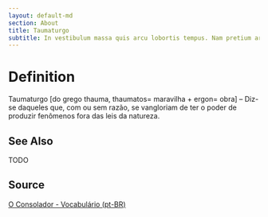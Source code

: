 ```yaml
---
layout: default-md
section: About
title: Taumaturgo
subtitle: In vestibulum massa quis arcu lobortis tempus. Nam pretium arcu in odio vulputate luctus.
---
```


# Definition
Taumaturgo [do grego thauma, thaumatos= maravilha + ergon= obra] – Diz-se daqueles que, com ou sem razão, se vangloriam de ter o poder de produzir fenômenos fora das leis da natureza. 



## See Also
TODO

## Source
[O Consolador - Vocabulário (pt-BR)](http://www.oconsolador.com.br/linkfixo/vocabulario/principal.html)

